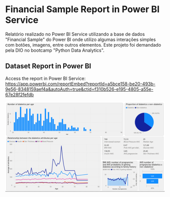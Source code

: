 # Financial Sample Report in Power BI Service
Relatório realizado no Power BI Service utilizando a base de dados "Financial Sample" do Power BI onde utilizo algumas interações simples com botões, imagens, entre outros elementos. Este projeto foi demandado pela DIO no bootcamp "Python Data Analytics".

## Dataset Report in Power BI
Access the report in Power BI Service: https://app.powerbi.com/reportEmbed?reportId=a5bce158-be20-493b-9e56-8348159aef4a&autoAuth=true&ctid=f310b526-e195-4805-a55e-67e28f2fefdb <br/>

![Financial Sample Report in Power BI](https://github.com/murilomarsoli/diabetes-dataset-transform-powerBI/blob/main/DiabetesDatasetReportPowerBI.png)
